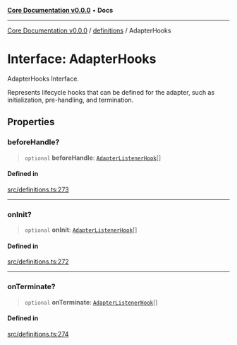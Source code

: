 [**Core Documentation v0.0.0**](../../README.md) • **Docs**

***

[Core Documentation v0.0.0](../../modules.md) / [definitions](../README.md) / AdapterHooks

# Interface: AdapterHooks

AdapterHooks Interface.

Represents lifecycle hooks that can be defined for the adapter, such as initialization, pre-handling, and termination.

## Properties

### beforeHandle?

> `optional` **beforeHandle**: [`AdapterListenerHook`](../type-aliases/AdapterListenerHook.md)[]

#### Defined in

[src/definitions.ts:273](https://github.com/stonemjs/core/blob/be89f756f02a94c320588453a86b3e95bc4e060f/src/definitions.ts#L273)

***

### onInit?

> `optional` **onInit**: [`AdapterListenerHook`](../type-aliases/AdapterListenerHook.md)[]

#### Defined in

[src/definitions.ts:272](https://github.com/stonemjs/core/blob/be89f756f02a94c320588453a86b3e95bc4e060f/src/definitions.ts#L272)

***

### onTerminate?

> `optional` **onTerminate**: [`AdapterListenerHook`](../type-aliases/AdapterListenerHook.md)[]

#### Defined in

[src/definitions.ts:274](https://github.com/stonemjs/core/blob/be89f756f02a94c320588453a86b3e95bc4e060f/src/definitions.ts#L274)
